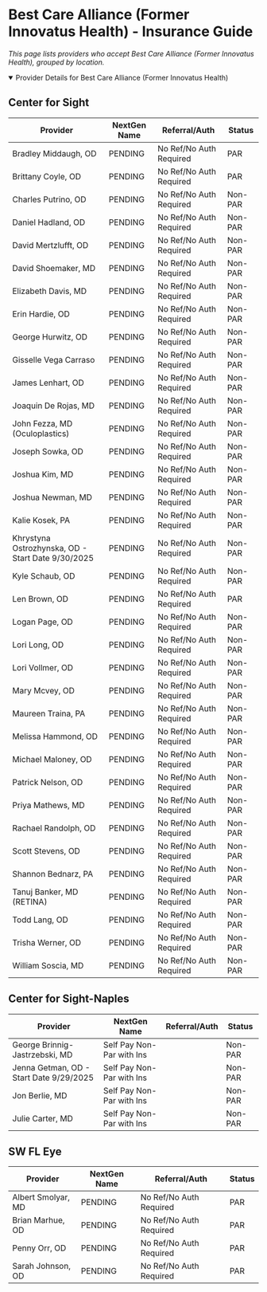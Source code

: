 # Best Care Alliance (Former Innovatus Health) - Insurance Guide

*This page lists providers who accept Best Care Alliance (Former Innovatus Health), grouped by location.*

<details open><summary>Provider Details for Best Care Alliance (Former Innovatus Health)</summary>

## Center for Sight

| Provider | NextGen Name | Referral/Auth | Status |
|----------|-------------|--------------|--------|
| Bradley Middaugh, OD | PENDING | No Ref/No Auth Required | PAR |
| Brittany Coyle, OD | PENDING | No Ref/No Auth Required | PAR |
| Charles Putrino, OD | PENDING | No Ref/No Auth Required | Non-PAR |
| Daniel Hadland, OD | PENDING | No Ref/No Auth Required | Non-PAR |
| David Mertzlufft, OD | PENDING | No Ref/No Auth Required | Non-PAR |
| David Shoemaker, MD | PENDING | No Ref/No Auth Required | Non-PAR |
| Elizabeth Davis, MD | PENDING | No Ref/No Auth Required | Non-PAR |
| Erin Hardie, OD | PENDING | No Ref/No Auth Required | Non-PAR |
| George Hurwitz, OD | PENDING | No Ref/No Auth Required | Non-PAR |
| Gisselle Vega Carraso | PENDING | No Ref/No Auth Required | Non-PAR |
| James Lenhart, OD | PENDING | No Ref/No Auth Required | Non-PAR |
| Joaquin De Rojas, MD | PENDING | No Ref/No Auth Required | Non-PAR |
| John Fezza, MD (Oculoplastics) | PENDING | No Ref/No Auth Required | Non-PAR |
| Joseph Sowka, OD | PENDING | No Ref/No Auth Required | Non-PAR |
| Joshua Kim, MD | PENDING | No Ref/No Auth Required | Non-PAR |
| Joshua Newman, MD | PENDING | No Ref/No Auth Required | Non-PAR |
| Kalie Kosek, PA | PENDING | No Ref/No Auth Required | Non-PAR |
| Khrystyna Ostrozhynska, OD - Start Date 9/30/2025 | PENDING | No Ref/No Auth Required | Non-PAR |
| Kyle Schaub, OD | PENDING | No Ref/No Auth Required | Non-PAR |
| Len Brown, OD | PENDING | No Ref/No Auth Required | PAR |
| Logan Page, OD | PENDING | No Ref/No Auth Required | Non-PAR |
| Lori Long, OD | PENDING | No Ref/No Auth Required | Non-PAR |
| Lori Vollmer, OD | PENDING | No Ref/No Auth Required | Non-PAR |
| Mary Mcvey, OD | PENDING | No Ref/No Auth Required | Non-PAR |
| Maureen Traina, PA | PENDING | No Ref/No Auth Required | Non-PAR |
| Melissa Hammond, OD | PENDING | No Ref/No Auth Required | Non-PAR |
| Michael Maloney, OD | PENDING | No Ref/No Auth Required | Non-PAR |
| Patrick Nelson, OD | PENDING | No Ref/No Auth Required | Non-PAR |
| Priya Mathews, MD | PENDING | No Ref/No Auth Required | Non-PAR |
| Rachael Randolph, OD | PENDING | No Ref/No Auth Required | Non-PAR |
| Scott Stevens, OD | PENDING | No Ref/No Auth Required | Non-PAR |
| Shannon Bednarz, PA | PENDING | No Ref/No Auth Required | Non-PAR |
| Tanuj Banker, MD (RETINA) | PENDING | No Ref/No Auth Required | Non-PAR |
| Todd Lang, OD | PENDING | No Ref/No Auth Required | Non-PAR |
| Trisha Werner, OD | PENDING | No Ref/No Auth Required | Non-PAR |
| William Soscia, MD | PENDING | No Ref/No Auth Required | Non-PAR |

## Center for Sight-Naples

| Provider | NextGen Name | Referral/Auth | Status |
|----------|-------------|--------------|--------|
| George Brinnig-Jastrzebski, MD | Self Pay Non-Par with Ins |  | Non-PAR |
| Jenna Getman, OD - Start Date 9/29/2025 | Self Pay Non-Par with Ins |  | Non-PAR |
| Jon Berlie, MD | Self Pay Non-Par with Ins |  | Non-PAR |
| Julie Carter, MD | Self Pay Non-Par with Ins |  | Non-PAR |

## SW FL Eye

| Provider | NextGen Name | Referral/Auth | Status |
|----------|-------------|--------------|--------|
| Albert Smolyar, MD | PENDING | No Ref/No Auth Required | PAR |
| Brian Marhue, OD | PENDING | No Ref/No Auth Required | PAR |
| Penny Orr, OD | PENDING | No Ref/No Auth Required | PAR |
| Sarah Johnson, OD | PENDING | No Ref/No Auth Required | PAR |

</details>

